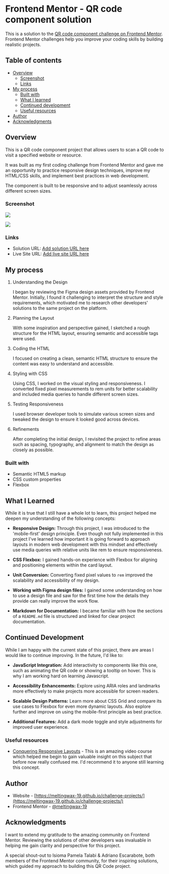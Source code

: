 # Frontend Mentor - QR code component solution

This is a solution to the [QR code component challenge on Frontend Mentor](https://www.frontendmentor.io/challenges/qr-code-component-iux_sIO_H). Frontend Mentor challenges help you improve your coding skills by building realistic projects.

## Table of contents

- [Overview](#overview)
  - [Screenshot](#screenshot)
  - [Links](#links)
- [My process](#my-process)
  - [Built with](#built-with)
  - [What I learned](#what-i-learned)
  - [Continued development](#continued-development)
  - [Useful resources](#useful-resources)
- [Author](#author)
- [Acknowledgments](#acknowledgments)

## Overview

This is a QR code component project that allows users to scan a QR code to visit a specified website or resource.

It was built as my first coding challenge from Frontend Mentor and gave me an opportunity to practice responsive design techniques, improve my HTML/CSS skills, and implement best practices in web development.

The component is built to be responsive and to adjust seamlessly across different screen sizes.

### Screenshot

![](./solution-screenshot-desktop.png)

![](./solution-screenshot-mobile.png)

### Links

- Solution URL: [Add solution URL here](https://your-solution-url.com)
- Live Site URL: [Add live site URL here](https://meltingwax-19.github.io/challenge-projects/)

## My process

1.  Understanding the Design

    I began by reviewing the Figma design assets provided by Frontend Mentor. Initially, I found it challenging to interpret the structure and style requirements, which motivated me to research other developers' solutions to the same project on the platform.

2.  Planning the Layout

    With some inspiration and perspective gained, I sketched a rough structure for the HTML layout, ensuring semantic and accessible tags were used.

3.  Coding the HTML

    I focused on creating a clean, semantic HTML structure to ensure the content was easy to understand and accessible.

4.  Styling with CSS

    Using CSS, I worked on the visual styling and responsiveness. I converted fixed pixel measurements to rem units for better scalability and included media queries to handle different screen sizes.

5.  Testing Responsiveness

    I used browser developer tools to simulate various screen sizes and tweaked the design to ensure it looked good across devices.

6.  Refinements

    After completing the initial design, I revisited the project to refine areas such as spacing, typography, and alignment to match the design as closely as possible.

### Built with

- Semantic HTML5 markup
- CSS custom properties
- Flexbox


## What I Learned

While it is true that I still have a whole lot to learn, this project helped me deepen my understanding of the following concepts:

- **Responsive Design:** Through this project, I was introduced to the 'mobile-first' design principle. Even though not fully implemented in this project I've learned how important it is going forward to approach layouts in modern web development with this mindset and effectively use media queries with relative units like rem to ensure responsiveness.

- **CSS Flexbox:** I gained hands-on experience with Flexbox for aligning and positioning elements within the card layout.

- **Unit Conversion:** Converting fixed pixel values to `rem` improved the scalability and accessibility of my design.

- **Working with Figma design files:** I gained some understanding on how to use a design file and saw for the first time how the details they provide can really improve the work flow.

- **Markdown for Documentation:** I became familiar with how the sections of a `README.md` file is structured and linked for clear project documentation.

## Continued Development

While I am happy with the current state of this project, there are areas I would like to continue improving. In the future, I'd like to:

- **JavaScript Integration:** Add interactivity to components like this one, such as animating the QR code or showing a tooltip on hover. This is why I am working hard on learning Javascript.

- **Accessibility Enhancements:** Explore using ARIA roles and landmarks more effectively to make projects more accessible for screen readers.

- **Scalable Design Patterns:** Learn more about CSS Grid and compare its use cases to Flexbox for even more dynamic layouts. Also explore further and improve on using the mobile-first principle as best practice.

- **Additional Features:** Add a dark mode toggle and style adjustments for improved user experience.

### Useful resources

- [Conquering Responsive Layouts](https://courses.kevinpowell.co/conquering-responsive-layouts) - This is an amazing video course which helped me begin to gain valuable insight on this subject that before now really confused me. I'd recommend it to anyone still learning this concept.

## Author

- Website - [https://meltingwax-19.github.io/challenge-projects/](https://meltingwax-19.github.io/challenge-projects/)
- Frontend Mentor - [@meltingwax-19](https://www.frontendmentor.io/profile/meltingwax-19)

## Acknowledgments

I want to extend my gratitude to the amazing community on Frontend Mentor. Reviewing the solutions of other developers was invaluable in helping me gain clarity and perspective for this project.

A special shout-out to Isioma Pamela Talabi & Adriano Escarabote, both members of the Frontend Mentor community, for their inspiring solutions, which guided my approach to building this QR Code project.